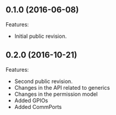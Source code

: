 <!--
/*******************************************************************************
 * Copyright (c) 2016 IS2T S.A. Operating under the brand name MicroEJ(r).
 * All rights reserved. This program and the accompanying materials
 * are made available under the terms of the Apache License v2.0
 * which accompanies this distribution, and is available at
 * http://www.apache.org/licenses/LICENSE-2.0
 *
 * Contributors:
 *    {Guillaume Balan, MicroEJ} - initial documentation
 *    {Laurent Lagosanto, MicroEJ} - documentation updates
 *******************************************************************************/
-->

## 0.1.0 (2016-06-08)
Features:
  - Initial public revision.

## 0.2.0 (2016-10-21)
Features:
  - Second public revision.
  - Changes in the API related to generics
  - Changes in the permission model
  - Added GPIOs
  - Added CommPorts